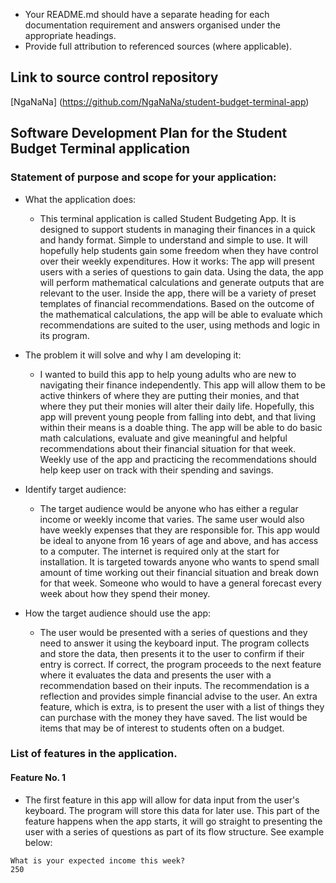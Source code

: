 - Your README.md should have a separate heading for each documentation requirement and answers organised under the appropriate headings.
- Provide full attribution to referenced sources (where applicable).

## Link to source control repository

[NgaNaNa] (https://github.com/NgaNaNa/student-budget-terminal-app)

## Software Development Plan for the Student Budget Terminal application

### Statement of purpose and scope for your application:

- What the application does:
    - This terminal application is called Student Budgeting App. It is designed to support students in managing their finances in a quick and handy format. Simple to understand and simple to use. It will hopefully help students gain some freedom when they have control over their weekly expenditures.
    How it works: The app will present users with a series of questions to gain data. Using the data, the app will perform mathematical calculations and generate outputs that are relevant to the user. Inside the app, there will be a variety of preset templates of financial recommendations. Based on the outcome of the mathematical calculations, the app will be able to evaluate which recommendations are suited to the user, using methods and logic in its program.

- The problem it will solve and why I am developing it:
    - I wanted to build this app to help young adults who are new to navigating their finance independently. This app will allow them to be active thinkers of where they are putting their monies, and that where they put their monies will alter their daily life. Hopefully, this app will prevent young people from falling into debt, and that living within their means is a doable thing. The app will be able to do basic math calculations, evaluate and give meaningful and helpful recommendations about their financial situation for that week. Weekly use of the app and practicing the recommendations should help keep user on track with their spending and savings.

- Identify target audience:
    - The target audience would be anyone who has either a regular income or weekly income that varies. The same user would also have weekly expenses that they are responsible for. This app would be ideal to anyone from 16 years of age and above, and has access to a computer. The internet is required only at the start for installation.
    It is targeted towards anyone who wants to spend small amount of time working out their financial situation and break down for that week. Someone who would to have a general forecast every week about how they spend their money.

- How the target audience should use the app:
    - The user would be presented with a series of questions and they need to answer it using the keyboard input. The program collects and store the data, then presents it to the user to confirm if their entry is correct. If correct, the program proceeds to the next feature where it evaluates the data and presents the user with a recommendation based on their inputs. The recommendation is a reflection and provides simple financial advise to the user.
    An extra feature, which is extra, is to present the user with a list of things they can purchase with the money they have saved. The list would be items that may be of interest to students often on a budget.

### List of features in the application.

#### Feature No. 1
- The first feature in this app will allow for data input from the user's keyboard. The program will store this data for later use. This part of the feature happens when the app starts, it will go straight to presenting the user with a series of questions as part of its flow structure. See example below:
```
What is your expected income this week?
250
```


